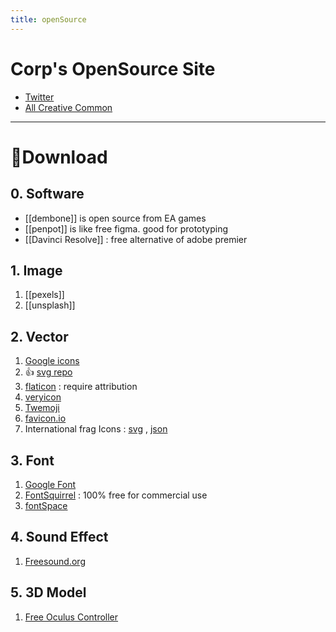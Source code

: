 ```yaml
---
title: openSource
---
```


#  Corp's OpenSource Site
- [Twitter](https://opensource.twitter.dev/projects/)
- [All Creative Common](https://creativecommons.org/)


---
# 📁Download
## 0. Software 
- [[dembone]] is open source from EA games
- [[penpot]] is like free figma. good for prototyping
- [[Davinci Resolve]] : free alternative of adobe premier


## 1.  Image
1. [[pexels]]
2. [[unsplash]]

## 2. Vector
1. [Google icons](https://fonts.google.com/icons)
2. 👍 [svg repo](https://www.svgrepo.com/)
3.  [flaticon](https://www.flaticon.com/) : require attribution 
4. [veryicon](https://www.veryicon.com/)
5. [Twemoji](https://twemoji.twitter.com/)
6. [favicon.io](https://favicon.io/) 
7. International frag Icons : [svg](https://github.com/lipis/flag-icons/tree/main/flags/1x1) , [json](https://github.com/lipis/flag-icons/blob/main/country.json)


## 3.  Font
1. [Google Font](https://fonts.google.com/)
1. [FontSquirrel](https://www.fontsquirrel.com/) : 100% free for commercial use
2. [fontSpace](https://www.fontspace.com/)


## 4. Sound Effect 
1. [Freesound.org](https://freesound.org/)

## 5. 3D Model
1. [Free Oculus Controller](https://developer.oculus.com/downloads/package/oculus-controller-art/)
